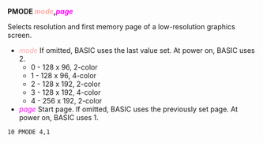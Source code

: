 **PMODE <span style="color:#FFAAAA;">*mode*</span>,<span style="color:#FF00FF;">*page*</span>**

Selects resolution and first memory page of a low-resolution graphics screen.

- <span style="color:#FFAAAA;">*mode*</span> If omitted, BASIC uses the last value set.  At power on, BASIC uses 2.
  - 0 - 128 x 96, 2-color
  - 1 - 128 x 96, 4-color
  - 2 - 128 x 192, 2-color
  - 3 - 128 x 192, 4-color
  - 4 - 256 x 192, 2-color
- <span style="color:#FF00FF;">*page*</span>  Start page.  If omitted, BASIC uses the previously set page.  At
        power on, BASIC uses 1.

```ecb2
10 PMODE 4,1
```
